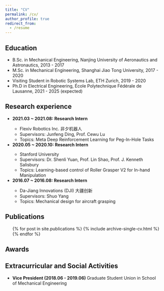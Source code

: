 ```yaml
---
title: "CV"
permalink: /cv/
author_profile: true
redirect_from:
  - /resume
---
```


<div class="text-justify">

<!-- <p>You can downdload a detailed pdf version of my CV in the following link <a href="https://adrianxsalazar.github.io/files/Adrian_Salazar_Research_CV.pdf">CV</a>. To know in more detail about me and my projects, you can always visit other sections of this website. </p> -->

<h2>Education</h2>

<ul>
	<li>B.Sc. in Mechanical Engineering, Nanjing University of Aeronautics and Astronautics, 2013 - 2017 </li>
	<li>M.Sc. in Mechanical Engineering, Shanghai Jiao Tong University, 2017 - 2020 </li>
	<li>Visiting Student in Robotic Systems Lab, ETH Zurich, 2019 - 2020 </li>
	<li>Ph.D in Electrical Engineering, École Polytechnique Fédérale de Lausanne, 2021 - 2025 (expected) </li>
</ul>

<h2>Research experience</h2>
<ul>
<li><b>2021.03 ~ 2021.08: Research Intern</b></li>
	<ul>
	  <li>Flexiv Robotics Inc. 非夕机器人</li>
	  <li>Supervisors:  Junfeng Ding, Prof. Cewu Lu</li>
	  <li>Topics: Meta Deep Reinforcement Learning for Peg-In-Hole Tasks </li>
	</ul>

<li><b>2020.05 ~ 2020.10: Research Intern</b></li>
	<ul>
	  <li>Stanford University</li>
	  <li>Supervisors:  Dr. Shenli Yuan, Prof. Lin Shao, Prof. J. Kenneth Salisbury</li>
	  <li>Topics: Learning-based control of Roller Grasper V2 for In-hand Manipulation</li>
	</ul>


<li><b>2016.07 ~ 2016.08: Research Intern</b></li>
	<ul>
	  <li>Da-Jiang Innovations (DJI) 大疆创新</li>
	  <li>Supervisors: Shuo Yang</li>
	  <li>Topics: Mechanical design for aircraft grasping</li>
	</ul>
</ul>

<h2>Publications</h2>
<ul>{% for post in site.publications %}
    {% include archive-single-cv.html %}
  {% endfor %}</ul>

<h2>Awards</h2>
<ul>
<!--   <li><b>Outstanding Winner, 1/8085 (2017) </b> The 2017 Mathematics Contest in Modeling held by 
  	<a href="https://www.comap.com/contests/mcm-icm"> American Consortium for Mathematics and Its Application (COMAP) </a></li>
	<li><b>First prize (2014) </b> The 6th national mathematics contest for college students</li>
 	<li><b>Tang Lixin Scholarship (2018) </b>  Award to students ranking Top 0.5% </li>
 	<li><b>Chinese National Scholarship (2014 & 2018) </b>  Award to students ranking Top 1%</li>
 	<li><b>First Place (2018) </b>  Tidy Up My Room Chanllenge, Organized by <a href="https://roboticvision.org/"> Australian Centre for Robotic Vision  </a> in ICRA 2018
 	<li><b>Third Prize (2016) </b>  Robomaster 2016 National Robotics Challenge</li> -->
</ul>

<h2>Extracurricular and Social Activities</h2>

<ul>
  <li><b>Vice President (2018.06 - 2019.06) </b> Graduate Student Union in School of Mechanical Engineering </li>
</ul>